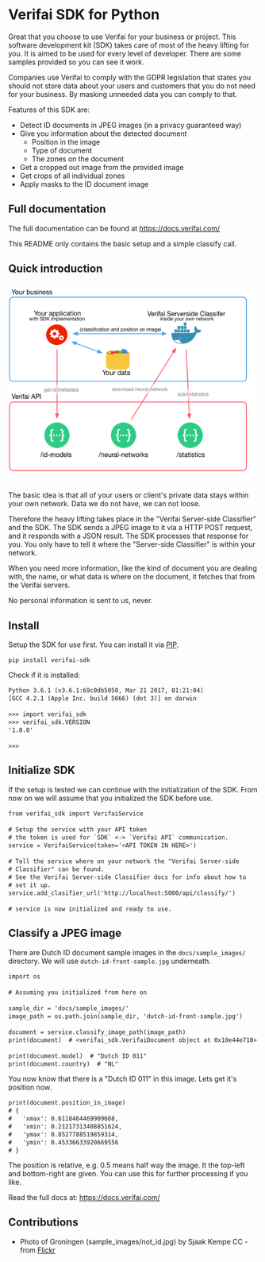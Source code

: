 # Verifai SDK for Python

Great that you choose to use Verifai for your business or project. This software development kit (SDK) takes
care of most of the heavy lifting for you. It is aimed to be used for every level of developer. There are some samples provided so you can see it work.

Companies use Verifai to comply with the GDPR legislation that states
you should not store data about your users and customers that you do not
need for your business. By masking unneeded data you can comply to that.

Features of this SDK are:

 * Detect ID documents in JPEG images (in a privacy guaranteed way)
 * Give you information about the detected document
    * Position in the image
    * Type of document
    * The zones on the document
 * Get a cropped out image from the provided image
 * Get crops of all individual zones
 * Apply masks to the ID document image

## Full documentation

The full documentation can be found at https://docs.verifai.com/

This README only contains the basic setup and a simple classify call.

## Quick introduction

![Highlevel setup](docs/SDK-flow-design.png)

The basic idea is that all of your users or client's private data stays within
your own network. Data we do not have, we can not loose.

Therefore the heavy lifting takes place in the
"Verifai Server-side Classifier" and the SDK. The SDK sends a JPEG image
to it via a HTTP POST request, and it responds with a JSON result. The SDK
processes that response for you. You only have to tell it where the
"Server-side Classifier" is within your network.

When you need more information, like the kind of document you are dealing with, the name, or what
data is where on the document, it fetches that from the Verifai servers.

No personal information is sent to us, never.

## Install

Setup the SDK for use first. You can install it via [PIP](https://pypi.org/project/verifai-sdk/).

    pip install verifai-sdk

Check if it is installed:

    Python 3.6.1 (v3.6.1:69c0db5050, Mar 21 2017, 01:21:04)
    [GCC 4.2.1 (Apple Inc. build 5666) (dot 3)] on darwin

    >>> import verifai_sdk
    >>> verifai_sdk.VERSION
    '1.0.0'

    >>>

## Initialize SDK

If the setup is tested we can continue with the initialization of the
SDK. From now on we will assume that you initialized the SDK before use.

    from verifai_sdk import VerifaiService

    # Setup the service with your API token
    # the token is used for `SDK` <-> `Verifai API` communication.
    service = VerifaiService(token='<API TOKEN IN HERE>')

    # Tell the service where on your network the "Verifai Server-side
    # Classifier" can be found.
    # See the Verifai Server-side Classifier docs for info about how to
    # set it up.
    service.add_clasifier_url('http://localhost:5000/api/classify/')

    # service is now initialized and ready to use.

## Classify a JPEG image

There are Dutch ID document sample images in the `docs/sample_images/`
directory. We will use `dutch-id-front-sample.jpg` underneath.

    import os

    # Assuming you initialized from here on

    sample_dir = 'docs/sample_images/'
    image_path = os.path.join(sample_dir, 'dutch-id-front-sample.jpg')

    document = service.classify_image_path(image_path)
    print(document)  # <verifai_sdk.VerifaiDocument object at 0x10e44e710>

    print(document.model)  # "Dutch ID 011"
    print(document.country)  # "NL"

You now know that there is a "Dutch ID 011" in this image. Lets get it's
position now.

    print(document.position_in_image)
    # {
    #   'xmax': 0.6118464469909668,
    #   'xmin': 0.21217313408851624,
    #   'ymax': 0.8527788519859314,
    #   'ymin': 0.45336633920669556
    # }

The position is relative, e.g. 0.5 means half way the image. It
the top-left and bottom-right are given. You can use this for further
processing if you like.

Read the full docs at: https://docs.verifai.com/

## Contributions

 * Photo of Groningen (sample\_images/not\_id.jpg) by Sjaak Kempe CC - from [Flickr](https://flic.kr/p/YEXuY1)
